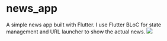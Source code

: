 # news_app
A simple news app built with Flutter. I use Flutter BLoC for state management and URL launcher to show the actual news.
![](https://github.com/ndinhloc/news_app/blob/master/demo.gif)
